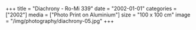 +++
title = "Diachrony - Ro-Mi 339"
date = "2002-01-01"
categories = ["2002"]
media = ["Photo Print on Aluminium"]
size = "100 x 100 cm"
image = "/img/photography/diachrony-05.jpg"
+++
